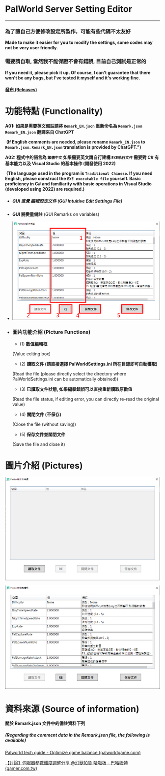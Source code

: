 # PalWorld Server Setting Editor

------

### 為了讓自己方便修改設定所製作，可能有些代碼不太友好

**Made to make it easier for you to modify the settings, some codes may not be very user friendly.**

### 需要請自取, 當然我不能保證不會有錯誤, 目前自己測試是正常的

**If you need it, please pick it up. Of course, I can't guarantee that there won't be any bugs, but I've tested it myself and it's working fine.**

#### [發布 (Releases)](https://github.com/murayuki/PalWorld-SettingTools/releases)

# 功能特點 (Functionality)

**A01: 如果是需要英文備註請將 `Remark_EN.json` 重新命名為 `Remark.json`
	`Remark_EN.json` 翻譯來自 ChatGPT**

​	**(If English comments are needed, please rename `Remark_EN.json` to `Remark.json`.
​	`Remark_EN.json` translation is provided by ChatGPT.")**

**A02: 程式中的語言為 `繁體中文` 如果需要英文請自行建構 `EXE執行文件`
	 需要對 C# 有基本能力以及 Visual Studio 的基本操作 (開發使用 2022)**

​     **(The language used in the program is `Traditional Chinese`. If you need English, please 	  	 construct the `EXE executable file` yourself. Basic proficiency in C# and familiarity with    	 basic operations in Visual Studio (developed using 2022) are required.)**



* ##### GUI 直覺 編輯設定文件 (GUI Intuitive Edit Settings File)

* **GUI 將變量備註** (GUI Remarks on variables)

* ![img03](./Images/img03.png)

* ### 圖片功能介紹 (Picture Functions)

  - (1) **數值編輯框** 
  
  (Value editing box)
  
  - (2) **讀取文件 (請直接選擇 PalWorldSettings.ini 所在目錄即可自動獲取)**
  
  (Read the file (please directly select the directory where PalWorldSettings.ini can be automatically obtained))
  
  - (3) **已讀取文件狀態, 如果編輯錯誤可以直接重新讀取原數值**
  
  (Read the file status, if editing error, you can directly re-read the original value)
  
  - (4) **關閉文件 (不保存)**
  
  (Close the file (without saving))
  
  - (5) **保存文件並關閉文件**
  
  (Save the file and close it)



# 圖片介紹 (Pictures)

![img01](./Images/img01.png)

![img02](./Images/img02.png)



# 資料來源 (Source of information)

**關於 Remark.json 文件中的備註資料下列**

##### **(Regarding the comment data in the Remark.json file, the following is available)**

[Palworld tech guide - Optimize game balance (palworldgame.com)](https://tech.palworldgame.com/optimize-game-balance)

[【討論】伺服器參數難度調整分享 @幻獸帕魯 哈啦板 - 巴哈姆特 (gamer.com.tw)](https://forum.gamer.com.tw/C.php?bsn=71458&snA=227)

